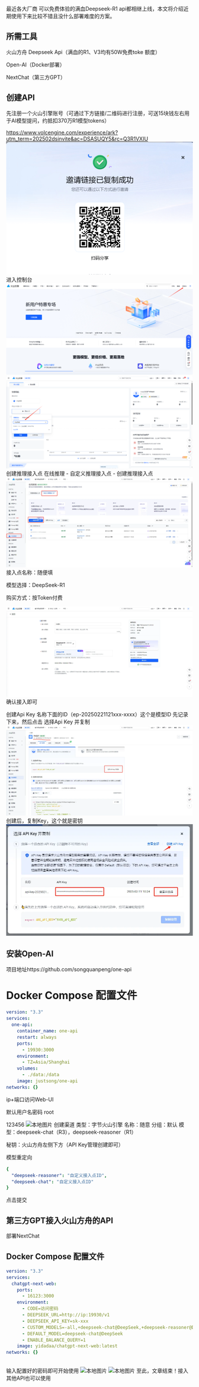 最近各大厂商 可以免费体验的满血Deepseek-R1 api都相继上线，本文将介绍近期使用下来比较不错且没什么部署难度的方案。

## 所需工具
火山方舟 Deepseek Api（满血的R1、V3均有50W免费toke 额度）

Open-AI（Docker部署）

NextChat（第三方GPT）

## 创建API
先注册一个火山引擎账号（可通过下方链接/二维码进行注册，可送15块钱左右用于AI模型提问，约抵扣370万R1模型tokens）

https://www.volcengine.com/experience/ark?utm_term=202502dsinvite&ac=DSASUQY5&rc=Q3R1VXIU
![本地图片](/public/img/work/白嫖火山满血Deepseek,R1、R3，搭配OpenAI，打造你的AI生产力工具！/1.png)
进入控制台
![本地图片](/public/img/work/白嫖火山满血Deepseek,R1、R3，搭配OpenAI，打造你的AI生产力工具！/2.png)
![本地图片](/public/img/work/白嫖火山满血Deepseek,R1、R3，搭配OpenAI，打造你的AI生产力工具！/3.png)
创建推理接入点
在线推理 - 自定义推理接入点 - 创建推理接入点
![本地图片](/public/img/work/白嫖火山满血Deepseek,R1、R3，搭配OpenAI，打造你的AI生产力工具！/4.png)
接入点名称：随便填

模型选择：DeepSeek-R1

购买方式：按Token付费


![本地图片](/public/img/work/白嫖火山满血Deepseek,R1、R3，搭配OpenAI，打造你的AI生产力工具！/5.png)
确认接入即可

创建Api Key
名称下面的ID（ep-20250221121xxx-xxxx）这个是模型ID 先记录下来，然后点击 选择Api Key 并复制
![本地图片](/public/img/work/白嫖火山满血Deepseek,R1、R3，搭配OpenAI，打造你的AI生产力工具！/6.png)
创建后，复制Key，这个就是密钥
![本地图片](/public/img/work/白嫖火山满血Deepseek,R1、R3，搭配OpenAI，打造你的AI生产力工具！/7.png)
## 安装Open-AI
项目地址https://github.com/songquanpeng/one-api
# Docker Compose 配置文件
```yaml
version: "3.3"
services:
  one-api:
    container_name: one-api
    restart: always
    ports:
      - 19930:3000
    environment:
      - TZ=Asia/Shanghai
    volumes:
      - ./data:/data
    image: justsong/one-api
networks: {}
````
ip+端口访问Web-UI

默认用户名密码
root

123456
![本地图片](/public/img/work/白嫖火山满血Deepseek,R1、R3，搭配OpenAI，打造你的AI生产力工具！/8.png)
创建渠道
类型：字节火山引擎
名称：随意
分组：默认
模型：deepseek-chat（R3），deepseek-reasoner（R1）

秘钥：火山方舟左侧下方（API Key管理创建即可）

模型重定向
```yaml
{
  "deepseek-reasoner": "自定义接入点ID",
  "deepseek-chat": "自定义接入点ID"
}
````
点击提交

## 第三方GPT接入火山方舟的API
部署NextChat
## Docker Compose 配置文件
```yaml
version: "3.3"
services:
  chatgpt-next-web:
    ports:
      - 16123:3000
    environment:
      - CODE=访问密码
      - DEEPSEEK_URL=http://ip:19930/v1
      - DEEPSEEK_API_KEY=sk-xxx
      - CUSTOM_MODELS=-all,+deepseek-chat@DeepSeek,+deepseek-reasoner@DeepSeek
      - DEFAULT_MODEL=deepseek-chat@DeepSeek
      - ENABLE_BALANCE_QUERY=1
    image: yidadaa/chatgpt-next-web:latest
networks: {}
 
````
输入配置好的密码即可开始使用
![本地图片](/public/img/work/白嫖火山满血Deepseek,R1、R3，搭配OpenAI，打造你的AI生产力工具！/9.png)
![本地图片](/public/img/work/白嫖火山满血Deepseek,R1、R3，搭配OpenAI，打造你的AI生产力工具！/10.png)
至此，文章结束！接入其他API也可以使用